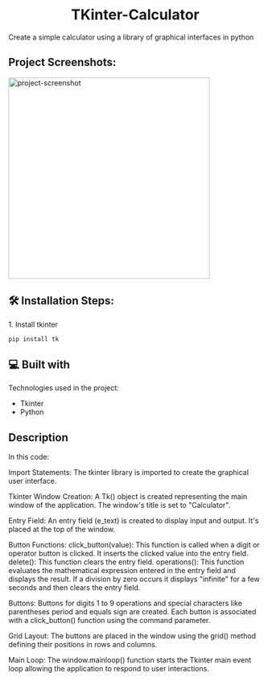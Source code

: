 <h1 align="center" id="title">TKinter-Calculator</h1>

<p id="description">Create a simple calculator using a library of graphical interfaces in python</p>

<h2>Project Screenshots:</h2>

<img src="https://drive.google.com/uc?export=download&id=1Edv5ZaFFNyje9SW0uQSRIks6snelpAbR" alt="project-screenshot" width="400" height="400">

<h2>🛠️ Installation Steps:</h2>

<p>1. Install tkinter</p>

```
pip install tk
```

<h2>💻 Built with</h2>

Technologies used in the project:

* Tkinter
* Python


<h2> Description </h2>


In this code: 

Import Statements: The tkinter library is imported to create the graphical user interface. 

Tkinter Window Creation: A Tk() object is created representing the main window of the application. The window's title is set to "Calculator". 

Entry Field: An entry field (e\_text) is created to display input and output. It's placed at the top of the window. 

Button Functions: 
click\_button(value): This function is called when a digit or operator button is clicked. It inserts the clicked value into the entry field. 
delete(): This function clears the entry field. operations(): This function evaluates the mathematical expression entered in the entry field and displays the result. If a division by zero occurs it displays "infinite" for a few seconds and then clears the entry field. 

Buttons: Buttons for digits 1 to 9 operations and special characters like parentheses period and equals sign are created. Each button is associated with a click\_button() function using the command parameter. 

Grid Layout: The buttons are placed in the window using the grid() method defining their positions in rows and columns. 

Main Loop: The window.mainloop() function starts the Tkinter main event loop allowing the application to respond to user interactions.

